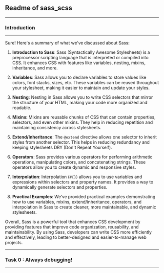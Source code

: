 ## Readme of sass_scss
---

### Introduction
---

Sure! Here's a summary of what we've discussed about Sass:

1. **Introduction to Sass**: Sass (Syntactically Awesome Stylesheets) is a preprocessor scripting language that is interpreted or compiled into CSS. It enhances CSS with features like variables, nesting, mixins, inheritance, and more.

2. **Variables**: Sass allows you to declare variables to store values like colors, font stacks, sizes, etc. These variables can be reused throughout your stylesheet, making it easier to maintain and update your styles.

3. **Nesting**: Nesting in Sass allows you to write CSS selectors that mirror the structure of your HTML, making your code more organized and readable.

4. **Mixins**: Mixins are reusable chunks of CSS that can contain properties, selectors, and even other mixins. They help in reducing repetition and maintaining consistency across stylesheets.

5. **Extend/Inheritance**: The `@extend` directive allows one selector to inherit styles from another selector. This helps in reducing redundancy and keeping stylesheets DRY (Don't Repeat Yourself).

6. **Operators**: Sass provides various operators for performing arithmetic operations, manipulating colors, and concatenating strings. These operators allow you to create dynamic and responsive styles.

7. **Interpolation**: Interpolation (`#{}`) allows you to use variables and expressions within selectors and property names. It provides a way to dynamically generate selectors and properties.

8. **Practical Examples**: We've provided practical examples demonstrating how to use variables, mixins, extend/inheritance, operators, and interpolation in Sass to create cleaner, more maintainable, and dynamic stylesheets.

Overall, Sass is a powerful tool that enhances CSS development by providing features that improve code organization, reusability, and maintainability. By using Sass, developers can write CSS more efficiently and effectively, leading to better-designed and easier-to-manage web projects.

---

### Task 0 : Always debugging!
---


